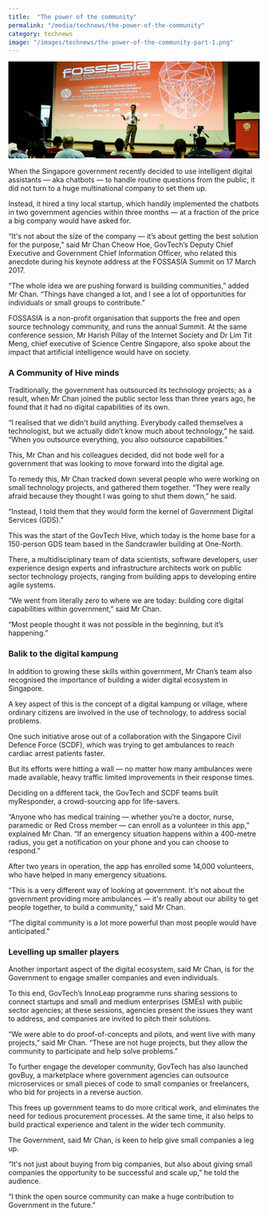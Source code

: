 ```yaml
---
title:  "The power of the community"
permalink: "/media/technews/the-power-of-the-community"
category: technews
image: "/images/technews/the-power-of-the-community-part-1.png"
---
```


![The power of the community](/images/technews/the-power-of-the-community-part-1.png)

When the Singapore government recently decided to use intelligent digital assistants — aka chatbots — to handle routine questions from the public, it did not turn to a huge multinational company to set them up. 

Instead, it hired a tiny local startup, which handily implemented the chatbots in two government agencies within three months — at a fraction of the price a big company would have asked for.

“It's not about the size of the company — it’s about getting the best solution for the purpose,” said Mr Chan Cheow Hoe, GovTech’s Deputy Chief Executive and Government Chief Information Officer, who related this anecdote during his keynote address at the FOSSASIA Summit on 17 March 2017. 

“The whole idea we are pushing forward is building communities,” added Mr Chan. “Things have changed a lot, and I see a lot of opportunities for individuals or small groups to contribute.” 

FOSSASIA is a non-profit organisation that supports the free and open source technology community, and runs the annual Summit. At the same conference session, Mr Harish Pillay of the Internet Society and Dr Lim Tit Meng, chief executive of Science Centre Singapore, also spoke about the impact that artificial intelligence would have on society.

### **A Community of Hive minds**
Traditionally, the government has outsourced its technology projects; as a result, when Mr Chan joined the public sector less than three years ago, he found that it had no digital capabilities of its own.

“I realised that we didn't build anything. Everybody called themselves a technologist, but we actually didn’t know much about technology,” he said. “When you outsource everything, you also outsource capabilities.”

This, Mr Chan and his colleagues decided, did not bode well for a government that was looking to move forward into the digital age.

To remedy this, Mr Chan tracked down several people who were working on small technology projects, and gathered them together. “They were really afraid because they thought I was going to shut them down,” he said.

“Instead, I told them that they would form the kernel of Government Digital Services (GDS).”

This was the start of the GovTech Hive, which today is the home base for a 150-person GDS team based in the Sandcrawler building at One-North.

There, a multidisciplinary team of data scientists, software developers, user experience design experts and infrastructure architects work on public sector technology projects, ranging from building apps to developing entire agile systems.

“We went from literally zero to where we are today: building core digital capabilities within government,” said Mr Chan.

“Most people thought it was not possible in the beginning, but it’s happening.”

### **Balik to the digital kampung**
In addition to growing these skills within government, Mr Chan’s team also recognised the importance of building a wider digital ecosystem in Singapore.

A key aspect of this is the concept of a digital kampung or village, where ordinary citizens are involved in the use of technology, to address social problems.

One such initiative arose out of a collaboration with the Singapore Civil Defence Force (SCDF), which was trying to get ambulances to reach cardiac arrest patients faster.

But its efforts were hitting a wall — no matter how many ambulances were made available, heavy traffic limited improvements in their response times.

Deciding on a different tack, the GovTech and SCDF teams built myResponder, a crowd-sourcing app for life-savers.

“Anyone who has medical training — whether you’re a doctor, nurse, paramedic or Red Cross member — can enroll as a volunteer in this app,” explained Mr Chan. “If an emergency situation happens within a 400-metre radius, you get a notification on your phone and you can choose to respond.”

After two years in operation, the app has enrolled some 14,000 volunteers, who have helped in many emergency situations.

“This is a very different way of looking at government. It's not about the government providing more ambulances — it's really about our ability to get people together, to build a community,” said Mr Chan.

“The digital community is a lot more powerful than most people would have anticipated.”

### **Levelling up smaller players**
Another important aspect of the digital ecosystem, said Mr Chan, is for the Government to engage smaller companies and even individuals.

To this end, GovTech’s InnoLeap programme runs sharing sessions to connect startups and small and medium enterprises (SMEs) with public sector agencies; at these sessions, agencies present the issues they want to address, and companies are invited to pitch their solutions.

“We were able to do proof-of-concepts and pilots, and went live with many projects,” said Mr Chan. “These are not huge projects, but they allow the community to participate and help solve problems.”

To further engage the developer community, GovTech has also launched govBuy, a marketplace where government agencies can outsource microservices or small pieces of code to small companies or freelancers, who bid for projects in a reverse auction.

This frees up government teams to do more critical work, and eliminates the need for tedious procurement processes. At the same time, it also helps to build practical experience and talent in the wider tech community.

The Government, said Mr Chan, is keen to help give small companies a leg up.

“It's not just about buying from big companies, but also about giving small companies the opportunity to be successful and scale up,” he told the audience.

“I think the open source community can make a huge contribution to Government in the future.”

